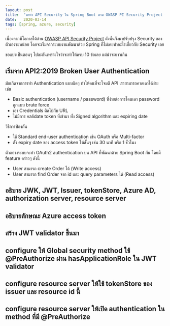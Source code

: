 ```yaml
---
layout: post
title:  "มาทำ API Security ใน Spring Boot ตาม OWASP PI Security Project กัน (Part 1)"
date:   2020-03-14
tags: [spring, azure, security]
---
```

เนื่องจากมีโอกาสได้อ่าน [OWASP API Security Project](https://owasp.org/www-project-api-security/) ดังนั้นจึงมาปรับปรุง Security ของตัวเองซะหน่อย โดยจะเริ่มจากระบบงานพัฒนาด้วย Spring ที่ไม่เคยทำอะไรเกี่ยวกับ Security เลย  

ขอแบ่งเป็นตอนๆ ไปละกันเพราะใจว่าจะทำให้ครบ 10 ข้อเลย แต่น่าจะยาวเกิน  

## เริ่มจาก API2:2019 Broken User Authentication
มักเกิดจากการทำ Authentication แบบผิดๆ ทำให้คนที่จะโจมตี API เราสามารถคาดเดาได้ง่าย เช่น
- Basic authentication (username / password) ที่ง่ายต่อการโดนเดา password ถูกแบบ brute force
- เอา Credentials ติดไปกับ URL
- ไม่มีการ validate token ที่เข้ามา ทั้ง Signed algorithm และ expiring date

วิธีการป้องกัน
- ใช้ Standard end-user authentication เช่น OAuth หรือ Multi-factor
- ตั้ง expiry date ของ access token ให้สั้นๆ เช่น 30 นาที หรือ 1 ชั่วโมง

ตัวอย่างระบบจะทำ OAuth2 authentication บน API ที่พัฒนาด้วย Spring Boot กัน โดยมี feature คร่าวๆ ดังนี้
- User สามารถ create Order ได้ (Write access)
- User สามารถ find Order จาก id และ query parameters ได้ (Read access)


## อธิบาย JWK, JWT, Issuer, tokenStore, Azure AD, authorization server, resource server

## อธิบายลักษณะ Azure access token

## สร้าง JWT validator ขึ้นมา

## configure ให้ Global security method ใช้ @PreAuthorize ผ่าน hasApplicationRole ใน JWT validator

## configure resource server ให้ใช้ tokenStore ของ issuer และ resource id นี้

## configure resource server ให้เปิด authentication ใน method ที่มี @PreAuthorize